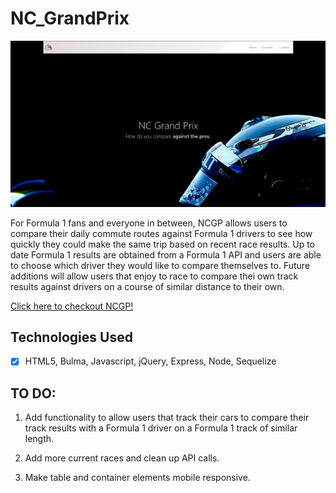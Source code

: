 # NC_GrandPrix

![NC_GrandPrix](public/assets/img/NCGP.png)


For Formula 1 fans and everyone in between, NCGP allows users to compare their daily commute routes against Formula 1 drivers to see how quickly they could make the same trip based on recent race results. Up to date Formula 1 results are obtained from a Formula 1 API and users are able to choose which driver they would like to compare themselves to. Future additions will allow users that enjoy to race to compare thei own track results against drivers on a course of similar distance to their own.

[Click here to checkout NCGP!]( https://powerful-ocean-95718.herokuapp.com)

## Technologies Used
- [x] HTML5, Bulma, Javascript, jQuery, Express, Node, Sequelize


## TO DO:
1. Add functionality to allow users that track their cars to compare their track results with a Formula 1 driver on a Formula 1 track of similar length.

2. Add more current races and clean up API calls.

3. Make table and container elements mobile responsive.

